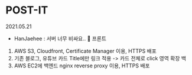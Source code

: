 # POST-IT

2021.05.21 
- HanJaehee : 서버 너무 비싸요.. 🥲
프론트
1. AWS S3, Cloudfront, Certificate Manager 이용, HTTPS 배포
2. 기존 블로그, 유튜브 카드 Title에만 링크 적용 -> 카드 전체로 click 영역 확장
백
1. AWS EC2에 백엔드 nginx reverse proxy 이용, HTTPS 배포

